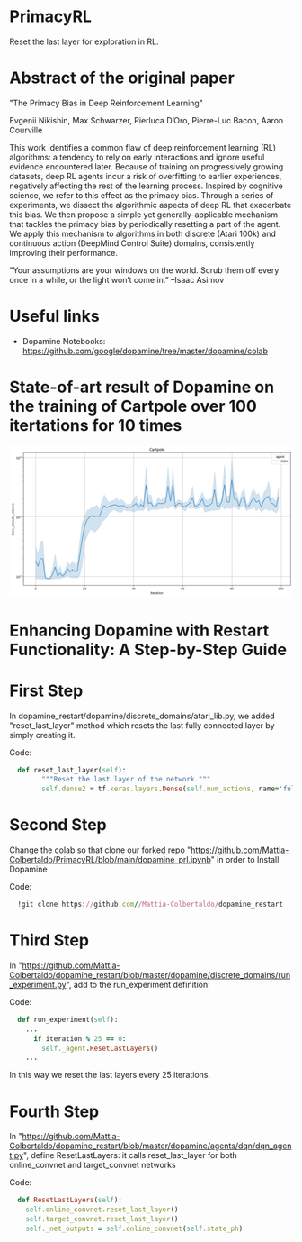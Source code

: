 # PrimacyRL
Reset the last layer for exploration in RL.

# Abstract of the original paper
"The Primacy Bias in Deep Reinforcement Learning"

Evgenii Nikishin, Max Schwarzer, Pierluca D’Oro, Pierre-Luc Bacon, Aaron Courville

This work identifies a common flaw of deep reinforcement learning (RL) algorithms: a tendency
to rely on early interactions and ignore useful evidence encountered later. Because of training on
progressively growing datasets, deep RL agents
incur a risk of overfitting to earlier experiences,
negatively affecting the rest of the learning process. Inspired by cognitive science, we refer to
this effect as the primacy bias. Through a series
of experiments, we dissect the algorithmic aspects
of deep RL that exacerbate this bias. We then propose a simple yet generally-applicable mechanism
that tackles the primacy bias by periodically resetting a part of the agent. We apply this mechanism
to algorithms in both discrete (Atari 100k) and
continuous action (DeepMind Control Suite) domains, consistently improving their performance.

"Your assumptions are your windows on the world. Scrub
them off every once in a while, or the light won’t come in.”
–Isaac Asimov

# Useful links
* Dopamine Notebooks: https://github.com/google/dopamine/tree/master/dopamine/colab

# State-of-art result of Dopamine on the training of Cartpole over 100 itertations for 10 times
![Alt text](https://github.com/Mattia-Colbertaldo/PrimacyRL/blob/main/demo.png)

# Enhancing Dopamine with Restart Functionality: A Step-by-Step Guide

# First Step
In dopamine_restart/dopamine/discrete_domains/atari_lib.py, we added "reset_last_layer" method which resets the last fully connected layer by simply creating it.

Code:
```ruby
  def reset_last_layer(self):
        """Reset the last layer of the network."""
        self.dense2 = tf.keras.layers.Dense(self.num_actions, name='fully_connected')
```
        
# Second Step     
Change the colab so that clone our forked repo "https://github.com/Mattia-Colbertaldo/PrimacyRL/blob/main/dopamine_prl.ipynb" in order to Install Dopamine

Code:
```ruby
  !git clone https://github.com//Mattia-Colbertaldo/dopamine_restart
```

# Third Step
In "https://github.com/Mattia-Colbertaldo/dopamine_restart/blob/master/dopamine/discrete_domains/run_experiment.py", add to the run_experiment definition:

Code:
```ruby
  def run_experiment(self):
    ...
      if iteration % 25 == 0:
        self._agent.ResetLastLayers()
    ...
```

In this way we reset the last layers every 25 iterations.

# Fourth Step

In "https://github.com/Mattia-Colbertaldo/dopamine_restart/blob/master/dopamine/agents/dqn/dqn_agent.py", define ResetLastLayers: it calls reset_last_layer for both online_convnet and target_convnet networks

Code:
```ruby
  def ResetLastLayers(self):
    self.online_convnet.reset_last_layer()
    self.target_convnet.reset_last_layer()
    self._net_outputs = self.online_convnet(self.state_ph)
```
